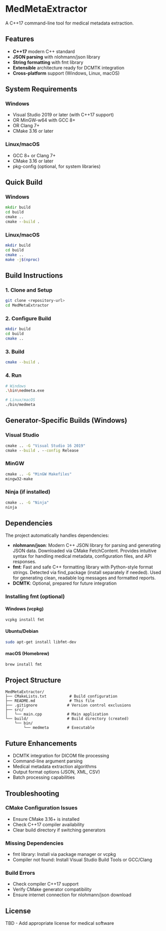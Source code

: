 # MedMetaExtractor

A C++17 command-line tool for medical metadata extraction.

## Features

- **C++17** modern C++ standard
- **JSON parsing** with nlohmann/json library
- **String formatting** with fmt library
- **Extensible** architecture ready for DCMTK integration
- **Cross-platform** support (Windows, Linux, macOS)

## System Requirements

### Windows
- Visual Studio 2019 or later (with C++17 support)
- OR MinGW-w64 with GCC 8+
- OR Clang 7+
- CMake 3.16 or later

### Linux/macOS
- GCC 8+ or Clang 7+
- CMake 3.16 or later
- pkg-config (optional, for system libraries)

## Quick Build

### Windows
```cmd
mkdir build
cd build
cmake ..
cmake --build .
```

### Linux/macOS
```bash
mkdir build
cd build
cmake ..
make -j$(nproc)
```

## Build Instructions

### 1. Clone and Setup
```bash
git clone <repository-url>
cd MedMetaExtractor
```

### 2. Configure Build
```bash
mkdir build
cd build
cmake ..
```

### 3. Build
```bash
cmake --build .
```

### 4. Run
```bash
# Windows
.\bin\medmeta.exe

# Linux/macOS
./bin/medmeta
```

## Generator-Specific Builds (Windows)

### Visual Studio
```cmd
cmake .. -G "Visual Studio 16 2019"
cmake --build . --config Release
```

### MinGW
```cmd
cmake .. -G "MinGW Makefiles"
mingw32-make
```

### Ninja (if installed)
```cmd
cmake .. -G "Ninja"
ninja
```

## Dependencies

The project automatically handles dependencies:

- **nlohmann/json**: Modern C++ JSON library for parsing and generating JSON data. Downloaded via CMake FetchContent. Provides intuitive syntax for handling medical metadata, configuration files, and API responses.
- **fmt**: Fast and safe C++ formatting library with Python-style format strings. Detected via find_package (install separately if needed). Used for generating clean, readable log messages and formatted reports.
- **DCMTK**: Optional, prepared for future integration

### Installing fmt (optional)

#### Windows (vcpkg)
```cmd
vcpkg install fmt
```

#### Ubuntu/Debian
```bash
sudo apt-get install libfmt-dev
```

#### macOS (Homebrew)
```bash
brew install fmt
```

## Project Structure

```
MedMetaExtractor/
├── CMakeLists.txt          # Build configuration
├── README.md               # This file
├── .gitignore             # Version control exclusions
├── src/
│   └── main.cpp           # Main application
└── build/                 # Build directory (created)
    └── bin/
        └── medmeta        # Executable
```

## Future Enhancements

- DCMTK integration for DICOM file processing
- Command-line argument parsing
- Medical metadata extraction algorithms
- Output format options (JSON, XML, CSV)
- Batch processing capabilities

## Troubleshooting

### CMake Configuration Issues
- Ensure CMake 3.16+ is installed
- Check C++17 compiler availability
- Clear build directory if switching generators

### Missing Dependencies
- fmt library: Install via package manager or vcpkg
- Compiler not found: Install Visual Studio Build Tools or GCC/Clang

### Build Errors
- Check compiler C++17 support
- Verify CMake generator compatibility
- Ensure internet connection for nlohmann/json download

## License

TBD - Add appropriate license for medical software